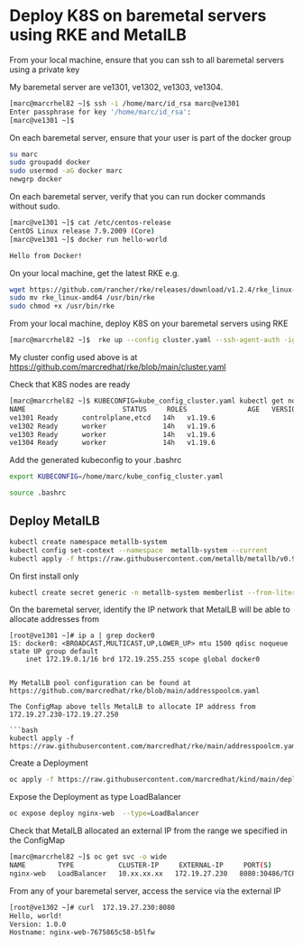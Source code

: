 # Deploy K8S on baremetal servers using RKE and MetalLB


From your local machine, ensure that you can ssh to all baremetal servers using a private key

My baremetal server are ve1301, ve1302, ve1303, ve1304.

```bash
[marc@marcrhel82 ~]$ ssh -i /home/marc/id_rsa marc@ve1301
Enter passphrase for key '/home/marc/id_rsa':
[marc@ve1301 ~]$
```

On each baremetal server, ensure that your user is part of the docker group

```bash
su marc
sudo groupadd docker
sudo usermod -aG docker marc
newgrp docker
```

On each baremetal server, verify that you can run docker commands without sudo.

```bash
[marc@ve1301 ~]$ cat /etc/centos-release
CentOS Linux release 7.9.2009 (Core)
[marc@ve1301 ~]$ docker run hello-world

Hello from Docker!
```


On your local machine, get the latest RKE e.g.

```bash
wget https://github.com/rancher/rke/releases/download/v1.2.4/rke_linux-amd64
sudo mv rke_linux-amd64 /usr/bin/rke
sudo chmod +x /usr/bin/rke
```

From your local machine, deploy K8S on your baremetal servers using RKE

```bash
[marc@marcrhel82 ~]$  rke up --config cluster.yaml --ssh-agent-auth -ignore-docker-version
```

My cluster config used above is at https://github.com/marcredhat/rke/blob/main/cluster.yaml


Check that K8S nodes are ready

```bash
[marc@marcrhel82 ~]$ KUBECONFIG=kube_config_cluster.yaml kubectl get nodes
NAME                        STATUS     ROLES               AGE   VERSION
ve1301 Ready      controlplane,etcd   14h   v1.19.6
ve1302 Ready      worker              14h   v1.19.6
ve1303 Ready      worker              14h   v1.19.6
ve1304 Ready      worker              14h   v1.19.6
```

Add the generated kubeconfig to your .bashrc

```bash
export KUBECONFIG=/home/marc/kube_config_cluster.yaml
```

```bash
source .bashrc
```

## Deploy MetalLB

```bash
kubectl create namespace metallb-system
kubectl config set-context --namespace  metallb-system --current
kubectl apply -f https://raw.githubusercontent.com/metallb/metallb/v0.9.5/manifests/metallb.yaml
```

On first install only

```bash
kubectl create secret generic -n metallb-system memberlist --from-literal=secretkey="$(openssl rand -base64 128)"
```

On the baremetal server, identify the IP network that MetalLB will be able to allocate addresses from 

```
[root@ve1301 ~]# ip a | grep docker0
15: docker0: <BROADCAST,MULTICAST,UP,LOWER_UP> mtu 1500 qdisc noqueue state UP group default
    inet 172.19.0.1/16 brd 172.19.255.255 scope global docker0


My MetalLB pool configuration can be found at https://github.com/marcredhat/rke/blob/main/addresspoolcm.yaml

The ConfigMap above tells MetalLB to allocate IP address from 172.19.27.230-172.19.27.250

```bash    
kubectl apply -f https://raw.githubusercontent.com/marcredhat/rke/main/addresspoolcm.yaml
```


Create a Deployment

```bash
oc apply -f https://raw.githubusercontent.com/marcredhat/kind/main/deploy.yaml
```

Expose the Deployment as type LoadBalancer

```bash
oc expose deploy nginx-web  --type=LoadBalancer
```

Check that MetalLB allocated an external IP from the range we specified in the ConfigMap

```bash
[marc@marcrhel82 ~]$ oc get svc -o wide
NAME        TYPE           CLUSTER-IP     EXTERNAL-IP     PORT(S)          AGE   SELECTOR
nginx-web   LoadBalancer   10.xx.xx.xx   172.19.27.230   8080:30486/TCP   12h   app=nginx-web
```

From any of your baremetal server, access the service via the external IP

```bash
[root@ve1302 ~]# curl  172.19.27.230:8080
Hello, world!
Version: 1.0.0
Hostname: nginx-web-7675865c58-b5lfw
```



